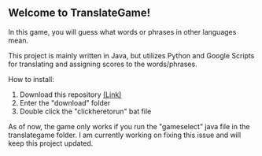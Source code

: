 <h2> Welcome to TranslateGame! </h2>

In this game, you will guess what words or phrases in other languages mean. 

This project is mainly written in Java, but utilizes Python and Google Scripts for translating and assigning 
scores to the words/phrases.

How to install:
1. Download this repository <a href = "https://github.com/turt1edman/translategame/archive/refs/heads/master.zip" download>(Link)</a>
2. Enter the "download" folder
3. Double click the "clickheretorun" bat file

As of now, the game only works if you run the "gameselect" java file in the translategame folder.
I am currently working on fixing this issue and will keep this project updated.